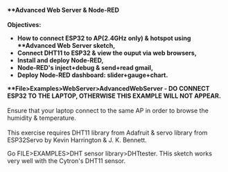 <b>**Advanced Web Server & Node-RED</b><br><br>
<b>Objectives:<br>
- How to connect ESP32 to AP(2.4GHz only) & hotspot using **Advanced Web Server sketch,
- Connect DHT11 to ESP32 & view the ouput via web browsers,
- Install and deploy Node-RED,
- Node-RED's inject+debug & send+read gmail, 
- Deploy Node-RED dashboard: slider+gauge+chart.
</b><br>

<b>**File>Examples>WebServer>AdvancedWebServer - DO CONNECT ESP32 TO THE LAPTOP, OTHERWISE THIS EXAMPLE WILL NOT APPEAR.</b><br><br>
Ensure that your laptop connect to the same AP in order to browse the humidity & temperature.<br><br>
This exercise requires DHT11 library from Adafruit & servo library from ESP32Servo by Kevin Harrington & J. K. Bennett.<br>

Go FILE>EXAMPLES>DHT sensor library>DHTtester. THis sketch works very well with the Cytron's DHT11 sensor.
